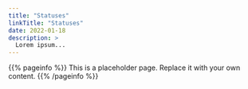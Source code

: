 ```yaml
---
title: "Statuses"
linkTitle: "Statuses"
date: 2022-01-18
description: >
  Lorem ipsum...
---
```


{{% pageinfo %}}
This is a placeholder page. Replace it with your own content.
{{% /pageinfo %}}